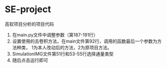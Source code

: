 # SE-project
高软项目分析的项目代码

1. 在main.py文件中调整参数（第187-191行）
2. 设置使用的去卷积方法，在main文件第92行，调用的函数最后一个参数为方法种类，
    1为本人改动后的方法，2为原项目方法。
3. SimulationIMG文件第51行和53-55行选择通量类型
4. 随后点击运行即可
